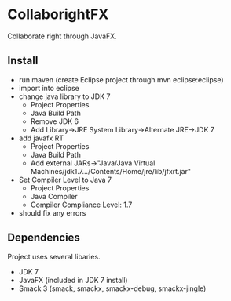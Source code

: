 CollaborightFX
==============

Collaborate right through JavaFX.

Install
--------

- run maven (create Eclipse project through mvn eclipse:eclipse)
- import into eclipse
- change java library to JDK 7
	- Project Properties
	- Java Build Path
	- Remove JDK 6
	- Add Library->JRE System Library->Alternate JRE->JDK 7
- add javafx RT 
	- Project Properties
	- Java Build Path
	- Add external JARs->"Java/Java Virtual Machines/jdk1.7.../Contents/Home/jre/lib/jfxrt.jar"
- Set Compiler Level to Java 7
    - Project Properties
    - Java Compiler
    - Compiler Compliance Level: 1.7
- should fix any errors

Dependencies
--------------

Project uses several libaries. 

- JDK 7
- JavaFX (included in JDK 7 install)
- Smack 3 (smack, smackx, smackx-debug, smackx-jingle)